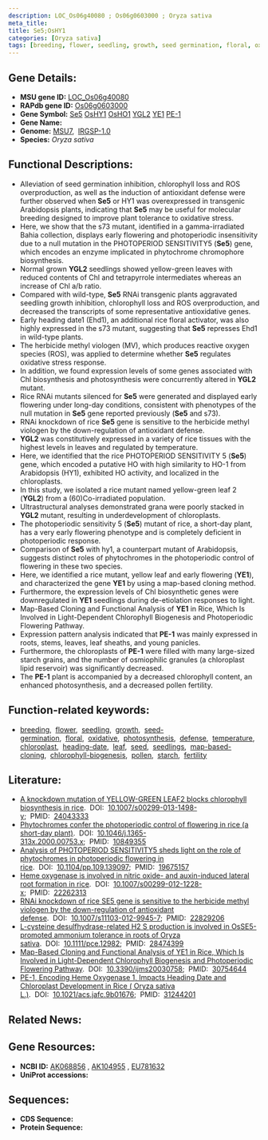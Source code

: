 ```yaml
---
description: LOC_Os06g40080 ; Os06g0603000 ; Oryza sativa
meta_title:
title: Se5;OsHY1
categories: [Oryza sativa]
tags: [breeding, flower, seedling, growth, seed germination, floral, oxidative, photosynthesis, defense, temperature, chloroplast, heading date, leaf, seed, seedlings, map-based cloning, chlorophyll biogenesis, pollen, starch, fertility]
---
```


## Gene Details:
- **MSU gene ID:** [LOC_Os06g40080](http://rice.uga.edu/cgi-bin/ORF_infopage.cgi?orf=LOC_Os06g40080)  
- **RAPdb gene ID:** [Os06g0603000](https://rapdb.dna.affrc.go.jp/locus/?name=Os06g0603000)  
- **Gene Symbol:** <u>Se5</u>&nbsp;<u>OsHY1</u>&nbsp;<u>OsHO1</u>&nbsp;<u>YGL2</u>&nbsp;<u>YE1</u>&nbsp;<u>PE-1</u>
- **Gene Name:**
- **Genome:**  [MSU7](http://rice.uga.edu/),&nbsp;&nbsp;[IRGSP-1.0](https://rapdb.dna.affrc.go.jp/download/irgsp1.html)
- **Species:** *Oryza sativa*

## Functional Descriptions:
   - Alleviation of seed germination inhibition, chlorophyll loss and ROS overproduction, as well as the induction of antioxidant defense were further observed when **Se5** or HY1 was overexpressed in transgenic Arabidopsis plants, indicating that **Se5** may be useful for molecular breeding designed to improve plant tolerance to oxidative stress.
   - Here, we show that the s73 mutant, identified in a gamma-irradiated Bahia collection, displays early flowering and photoperiodic insensitivity due to a null mutation in the PHOTOPERIOD SENSITIVITY5 (**Se5**) gene, which encodes an enzyme implicated in phytochrome chromophore biosynthesis.
   - Normal grown **YGL2** seedlings showed yellow-green leaves with reduced contents of Chl and tetrapyrrole intermediates whereas an increase of Chl a/b ratio.
   - Compared with wild-type, **Se5** RNAi transgenic plants aggravated seedling growth inhibition, chlorophyll loss and ROS overproduction, and decreased the transcripts of some representative antioxidative genes.
   - Early heading date1 (Ehd1), an additional rice floral activator, was also highly expressed in the s73 mutant, suggesting that **Se5** represses Ehd1 in wild-type plants.
   - The herbicide methyl viologen (MV), which produces reactive oxygen species (ROS), was applied to determine whether **Se5** regulates oxidative stress response.
   - In addition, we found expression levels of some genes associated with Chl biosynthesis and photosynthesis were concurrently altered in **YGL2** mutant.
   - Rice RNAi mutants silenced for **Se5** were generated and displayed early flowering under long-day conditions, consistent with phenotypes of the null mutation in **Se5** gene reported previously (**Se5** and s73).
   - RNAi knockdown of rice **Se5** gene is sensitive to the herbicide methyl viologen by the down-regulation of antioxidant defense.
   - **YGL2** was constitutively expressed in a variety of rice tissues with the highest levels in leaves and regulated by temperature.
   - Here, we identified that the rice PHOTOPERIOD SENSITIVITY 5 (**Se5**) gene, which encoded a putative HO with high similarity to HO-1 from Arabidopsis (HY1), exhibited HO activity, and localized in the chloroplasts.
   - In this study, we isolated a rice mutant named yellow-green leaf 2 (**YGL2**) from a (60)Co-irradiated population.
   - Ultrastructural analyses demonstrated grana were poorly stacked in **YGL2** mutant, resulting in underdevelopment of chloroplasts.
   - The photoperiodic sensitivity 5 (**Se5**) mutant of rice, a short-day plant, has a very early flowering phenotype and is completely deficient in photoperiodic response.
   - Comparison of **Se5** with hy1, a counterpart mutant of Arabidopsis, suggests distinct roles of phytochromes in the photoperiodic control of flowering in these two species.
   - Here, we identified a rice mutant, yellow leaf and early flowering (**YE1**), and characterized the gene **YE1** by using a map-based cloning method.
   - Furthermore, the expression levels of Chl biosynthetic genes were downregulated in **YE1** seedlings during de-etiolation responses to light.
   - Map-Based Cloning and Functional Analysis of **YE1** in Rice, Which Is Involved in Light-Dependent Chlorophyll Biogenesis and Photoperiodic Flowering Pathway.
   - Expression pattern analysis indicated that **PE-1** was mainly expressed in roots, stems, leaves, leaf sheaths, and young panicles.
   - Furthermore, the chloroplasts of **PE-1** were filled with many large-sized starch grains, and the number of osmiophilic granules (a chloroplast lipid reservoir) was significantly decreased.
   - The **PE-1** plant is accompanied by a decreased chlorophyll content, an enhanced photosynthesis, and a decreased pollen fertility.

## Function-related keywords:
   - [breeding](/tags/breeding/),&nbsp;&nbsp;[flower](/tags/flower/),&nbsp;&nbsp;[seedling](/tags/seedling/),&nbsp;&nbsp;[growth](/tags/growth/),&nbsp;&nbsp;[seed-germination](/tags/seed-germination/),&nbsp;&nbsp;[floral](/tags/floral/),&nbsp;&nbsp;[oxidative](/tags/oxidative/),&nbsp;&nbsp;[photosynthesis](/tags/photosynthesis/),&nbsp;&nbsp;[defense](/tags/defense/),&nbsp;&nbsp;[temperature](/tags/temperature/),&nbsp;&nbsp;[chloroplast](/tags/chloroplast/),&nbsp;&nbsp;[heading-date](/tags/heading-date/),&nbsp;&nbsp;[leaf](/tags/leaf/),&nbsp;&nbsp;[seed](/tags/seed/),&nbsp;&nbsp;[seedlings](/tags/seedlings/),&nbsp;&nbsp;[map-based-cloning](/tags/map-based-cloning/),&nbsp;&nbsp;[chlorophyll-biogenesis](/tags/chlorophyll-biogenesis/),&nbsp;&nbsp;[pollen](/tags/pollen/),&nbsp;&nbsp;[starch](/tags/starch/),&nbsp;&nbsp;[fertility](/tags/fertility/)

## Literature:
   - [A knockdown mutation of YELLOW-GREEN LEAF2 blocks chlorophyll biosynthesis in rice](https://www.doi.org/10.1007/s00299-013-1498-y).&nbsp;&nbsp;DOI:&nbsp;&nbsp;[10.1007/s00299-013-1498-y](https://www.doi.org/10.1007/s00299-013-1498-y);&nbsp;&nbsp;PMID:&nbsp;&nbsp;[24043333](https://pubmed.ncbi.nlm.nih.gov/24043333/)
   - [Phytochromes confer the photoperiodic control of flowering in rice (a short-day plant)](https://www.doi.org/10.1046/j.1365-313x.2000.00753.x).&nbsp;&nbsp;DOI:&nbsp;&nbsp;[10.1046/j.1365-313x.2000.00753.x](https://www.doi.org/10.1046/j.1365-313x.2000.00753.x);&nbsp;&nbsp;PMID:&nbsp;&nbsp;[10849355](https://pubmed.ncbi.nlm.nih.gov/10849355/)
   - [Analysis of PHOTOPERIOD SENSITIVITY5 sheds light on the role of phytochromes in photoperiodic flowering in rice](https://www.doi.org/10.1104/pp.109.139097).&nbsp;&nbsp;DOI:&nbsp;&nbsp;[10.1104/pp.109.139097](https://www.doi.org/10.1104/pp.109.139097);&nbsp;&nbsp;PMID:&nbsp;&nbsp;[19675157](https://pubmed.ncbi.nlm.nih.gov/19675157/)
   - [Heme oxygenase is involved in nitric oxide- and auxin-induced lateral root formation in rice](https://www.doi.org/10.1007/s00299-012-1228-x).&nbsp;&nbsp;DOI:&nbsp;&nbsp;[10.1007/s00299-012-1228-x](https://www.doi.org/10.1007/s00299-012-1228-x);&nbsp;&nbsp;PMID:&nbsp;&nbsp;[22262313](https://pubmed.ncbi.nlm.nih.gov/22262313/)
   - [RNAi knockdown of rice SE5 gene is sensitive to the herbicide methyl viologen by the down-regulation of antioxidant defense](https://www.doi.org/10.1007/s11103-012-9945-7).&nbsp;&nbsp;DOI:&nbsp;&nbsp;[10.1007/s11103-012-9945-7](https://www.doi.org/10.1007/s11103-012-9945-7);&nbsp;&nbsp;PMID:&nbsp;&nbsp;[22829206](https://pubmed.ncbi.nlm.nih.gov/22829206/)
   - [L-cysteine desulfhydrase-related H2 S production is involved in OsSE5-promoted ammonium tolerance in roots of Oryza sativa](https://www.doi.org/10.1111/pce.12982).&nbsp;&nbsp;DOI:&nbsp;&nbsp;[10.1111/pce.12982](https://www.doi.org/10.1111/pce.12982);&nbsp;&nbsp;PMID:&nbsp;&nbsp;[28474399](https://pubmed.ncbi.nlm.nih.gov/28474399/)
   - [Map-Based Cloning and Functional Analysis of YE1 in Rice, Which Is Involved in Light-Dependent Chlorophyll Biogenesis and Photoperiodic Flowering Pathway](https://www.doi.org/10.3390/ijms20030758).&nbsp;&nbsp;DOI:&nbsp;&nbsp;[10.3390/ijms20030758](https://www.doi.org/10.3390/ijms20030758);&nbsp;&nbsp;PMID:&nbsp;&nbsp;[30754644](https://pubmed.ncbi.nlm.nih.gov/30754644/)
   - [PE-1, Encoding Heme Oxygenase 1, Impacts Heading Date and Chloroplast Development in Rice ( Oryza sativa L.)](https://www.doi.org/10.1021/acs.jafc.9b01676).&nbsp;&nbsp;DOI:&nbsp;&nbsp;[10.1021/acs.jafc.9b01676](https://www.doi.org/10.1021/acs.jafc.9b01676);&nbsp;&nbsp;PMID:&nbsp;&nbsp;[31244201](https://pubmed.ncbi.nlm.nih.gov/31244201/)

## Related News:

## Gene Resources:
- **NCBI ID:**  [AK068856](http://www.ncbi.nlm.nih.gov/nuccore/AK068856)&nbsp;,&nbsp;[AK104955](http://www.ncbi.nlm.nih.gov/nuccore/AK104955)&nbsp;,&nbsp;[EU781632](http://www.ncbi.nlm.nih.gov/nuccore/EU781632)
- **UniProt accessions:** [](https://www.uniprot.org/uniprotkb//entry)

## Sequences:
- **CDS Sequence:**
- **Protein Sequence:**
